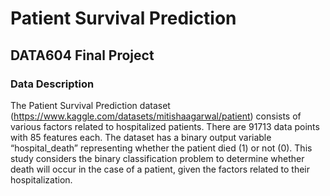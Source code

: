 # Patient Survival Prediction

## DATA604 Final Project

### Data Description
The Patient Survival Prediction dataset (https://www.kaggle.com/datasets/mitishaagarwal/patient) consists of various factors related to hospitalized patients. There are 91713 data points with 85 features each. The dataset has a binary output variable “hospital_death” representing whether the patient died (1) or not (0). This study considers the binary classification problem to determine whether death will occur in the case of a patient, given the factors related to their hospitalization.

